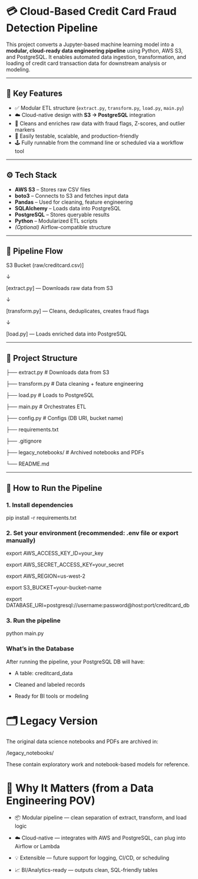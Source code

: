 # 💳 Cloud-Based Credit Card Fraud Detection Pipeline

This project converts a Jupyter-based machine learning model into a **modular, cloud-ready data engineering pipeline** using Python, AWS S3, and PostgreSQL. It enables automated data ingestion, transformation, and loading of credit card transaction data for downstream analysis or modeling.

---

## 🧩 Key Features

- ✅ Modular ETL structure (`extract.py`, `transform.py`, `load.py`, `main.py`)
- ☁️ Cloud-native design with **S3 → PostgreSQL** integration
- 🧼 Cleans and enriches raw data with fraud flags, Z-scores, and outlier markers
- 🧪 Easily testable, scalable, and production-friendly
- 🕹️ Fully runnable from the command line or scheduled via a workflow tool

---

## ⚙️ Tech Stack

- **AWS S3** – Stores raw CSV files
- **boto3** – Connects to S3 and fetches input data
- **Pandas** – Used for cleaning, feature engineering
- **SQLAlchemy** – Loads data into PostgreSQL
- **PostgreSQL** – Stores queryable results
- **Python** – Modularized ETL scripts
- *(Optional)* Airflow-compatible structure

---

## 🔁 Pipeline Flow

S3 Bucket (raw/creditcard.csv)]

↓

[extract.py] — Downloads raw data from S3

↓

[transform.py] — Cleans, deduplicates, creates fraud flags

↓

[load.py] — Loads enriched data into PostgreSQL


---

## 📁 Project Structure


├── extract.py # Downloads data from S3

├── transform.py # Data cleaning + feature engineering

├── load.py # Loads to PostgreSQL

├── main.py # Orchestrates ETL

├── config.py # Configs (DB URI, bucket name)

├── requirements.txt

├── .gitignore

├── legacy_notebooks/ # Archived notebooks and PDFs

└── README.md

---

## 🚀 How to Run the Pipeline

### 1. Install dependencies

pip install -r requirements.txt

### 2. Set your environment (recommended: .env file or export manually)
export AWS_ACCESS_KEY_ID=your_key

export AWS_SECRET_ACCESS_KEY=your_secret

export AWS_REGION=us-west-2

export S3_BUCKET=your-bucket-name

export DATABASE_URI=postgresql://username:password@host:port/creditcard_db


### 3. Run the pipeline
python main.py

###  What’s in the Database

After running the pipeline, your PostgreSQL DB will have:

* A table: creditcard_data

* Cleaned and labeled records

* Ready for BI tools or modeling

# 🗂️ Legacy Version
The original data science notebooks and PDFs are archived in:

/legacy_notebooks/

These contain exploratory work and notebook-based models for reference.

# 📌 Why It Matters (from a Data Engineering POV)
* 📦 Modular pipeline — clean separation of extract, transform, and load logic

* ☁️ Cloud-native — integrates with AWS and PostgreSQL, can plug into Airflow or Lambda

* 💡 Extensible — future support for logging, CI/CD, or scheduling

* 📈 BI/Analytics-ready — outputs clean, SQL-friendly tables


